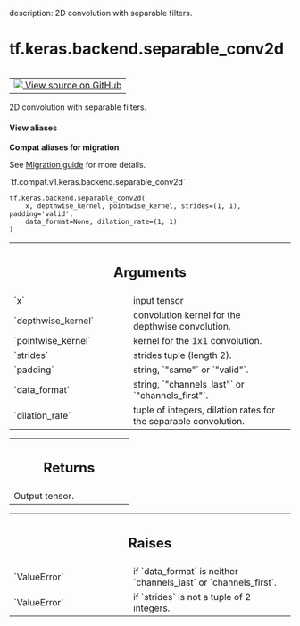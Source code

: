 description: 2D convolution with separable filters.

<div itemscope itemtype="http://developers.google.com/ReferenceObject">
<meta itemprop="name" content="tf.keras.backend.separable_conv2d" />
<meta itemprop="path" content="Stable" />
</div>

# tf.keras.backend.separable_conv2d

<!-- Insert buttons and diff -->

<table class="tfo-notebook-buttons tfo-api nocontent" align="left">
<td>
  <a target="_blank" href="https://github.com/tensorflow/tensorflow/blob/r2.2/tensorflow/python/keras/backend.py#L5120-L5174">
    <img src="https://www.tensorflow.org/images/GitHub-Mark-32px.png" />
    View source on GitHub
  </a>
</td>
</table>



2D convolution with separable filters.

<section class="expandable">
  <h4 class="showalways">View aliases</h4>
  <p>
<b>Compat aliases for migration</b>
<p>See
<a href="https://www.tensorflow.org/guide/migrate">Migration guide</a> for
more details.</p>
<p>`tf.compat.v1.keras.backend.separable_conv2d`</p>
</p>
</section>

<pre class="devsite-click-to-copy prettyprint lang-py tfo-signature-link">
<code>tf.keras.backend.separable_conv2d(
    x, depthwise_kernel, pointwise_kernel, strides=(1, 1), padding='valid',
    data_format=None, dilation_rate=(1, 1)
)
</code></pre>



<!-- Placeholder for "Used in" -->


<!-- Tabular view -->
 <table class="responsive fixed orange">
<colgroup><col width="214px"><col></colgroup>
<tr><th colspan="2"><h2 class="add-link">Arguments</h2></th></tr>

<tr>
<td>
`x`
</td>
<td>
input tensor
</td>
</tr><tr>
<td>
`depthwise_kernel`
</td>
<td>
convolution kernel for the depthwise convolution.
</td>
</tr><tr>
<td>
`pointwise_kernel`
</td>
<td>
kernel for the 1x1 convolution.
</td>
</tr><tr>
<td>
`strides`
</td>
<td>
strides tuple (length 2).
</td>
</tr><tr>
<td>
`padding`
</td>
<td>
string, `"same"` or `"valid"`.
</td>
</tr><tr>
<td>
`data_format`
</td>
<td>
string, `"channels_last"` or `"channels_first"`.
</td>
</tr><tr>
<td>
`dilation_rate`
</td>
<td>
tuple of integers,
dilation rates for the separable convolution.
</td>
</tr>
</table>



<!-- Tabular view -->
 <table class="responsive fixed orange">
<colgroup><col width="214px"><col></colgroup>
<tr><th colspan="2"><h2 class="add-link">Returns</h2></th></tr>
<tr class="alt">
<td colspan="2">
Output tensor.
</td>
</tr>

</table>



<!-- Tabular view -->
 <table class="responsive fixed orange">
<colgroup><col width="214px"><col></colgroup>
<tr><th colspan="2"><h2 class="add-link">Raises</h2></th></tr>

<tr>
<td>
`ValueError`
</td>
<td>
if `data_format` is neither `channels_last` or
`channels_first`.
</td>
</tr><tr>
<td>
`ValueError`
</td>
<td>
if `strides` is not a tuple of 2 integers.
</td>
</tr>
</table>


